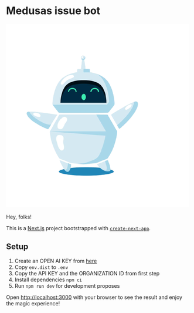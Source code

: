 # Medusas issue bot

![Medusa bot](public/assets/4.png)

Hey, folks!

This is a [Next.js](https://nextjs.org/) project bootstrapped with [`create-next-app`](https://github.com/vercel/next.js/tree/canary/packages/create-next-app).

## Setup

1. Create an OPEN AI KEY from [here](https://platform.openai.com/)
2. Copy `env.dist` to `.env`
3. Copy the API KEY and the ORGANIZATION ID from first step
4. Install dependencies `npm ci`
5. Run `npm run dev` for development proposes

Open [http://localhost:3000](http://localhost:3000) with your browser to see the result and enjoy the magic experience!
